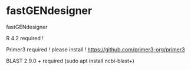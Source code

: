 # fastGENdesigner
fastGENdesigner

R 4.2 required !

Primer3 required ! please install !
https://github.com/primer3-org/primer3

BLAST 2.9.0 + required
(sudo apt install ncbi-blast+)


